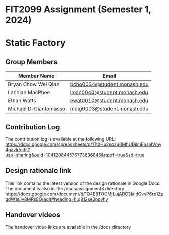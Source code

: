 # FIT2099 Assignment (Semester 1, 2024)
# Static Factory

## Group Members

| Member Name             | Email                             |
|-------------------------|-----------------------------------|
| Bryan Chow Wei Qian     | bcho0034@student.monash.edu       |
| Lachlan MacPhee         | lmac0040@student.monash.edu       |
| Ethan Watts             | ewat0010@student.monash.edu       |
| Michael Di Giantomasso  | mdig0003@student.monash.edu       |

## Contribution Log
The contribution log is available at the following URL:
https://docs.google.com/spreadsheets/d/1Tt2Hu2soz60MhUDjlmEnsaIVmy4gavlr/edit?usp=sharing&ouid=104120844576773636845&rtpof=true&sd=true

## Design rationale link
This link contains the latest version of the design rationale in Google Docs. The document is also in the /docs/assignment3 directory.
https://docs.google.com/document/d/1Q4E8TOCMjLujABC3IaldGvvP6rp1ZpgdW1sJv8MRs8Q/edit#heading=h.q812se3ppvhy

## Handover videos
The handover video links are available in the /docs directory